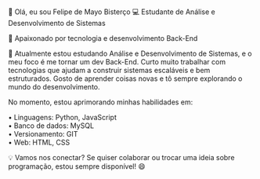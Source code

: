 👋 Olá, eu sou Felipe de Mayo Bisterço
💻 Estudante de Análise e Desenvolvimento de Sistemas 

🚀 Apaixonado por tecnologia e desenvolvimento Back-End

🎯 Atualmente estou estudando Análise e Desenvolvimento de Sistemas, e o meu foco é me tornar um dev Back-End. Curto muito trabalhar com tecnologias que ajudam a construir sistemas escaláveis e bem estruturados. Gosto de aprender coisas novas e tô sempre explorando o mundo do desenvolvimento.

No momento, estou aprimorando minhas habilidades em:

• Linguagens: Python, JavaScript <br>
• Banco de dados: MySQL <br>
• Versionamento: GIT <br>
• Web: HTML, CSS <br>

💡 Vamos nos conectar?
Se quiser colaborar ou trocar uma ideia sobre programação, estou sempre disponível! 😄
<!---
FelipeMayoBister/FelipeMayoBister is a ✨ special ✨ repository because its `README.md` (this file) appears on your GitHub profile.
You can click the Preview link to take a look at your changes.
--->
